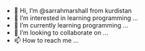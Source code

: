 - 👋 Hi, I’m @sarrahmarshall from kurdistan
- 👀 I’m interested in learning programming ...
- 🌱 I’m currently learning programming ...
- 💞️ I’m looking to collaborate on  ...
- 📫 How to reach me ...

<!---
sarrahmarshall/sarrahmarshall is a ✨ special ✨ repository because its `README.md` (this file) appears on your GitHub profile.
You can click the Preview link to take a look at your changes.
--->

